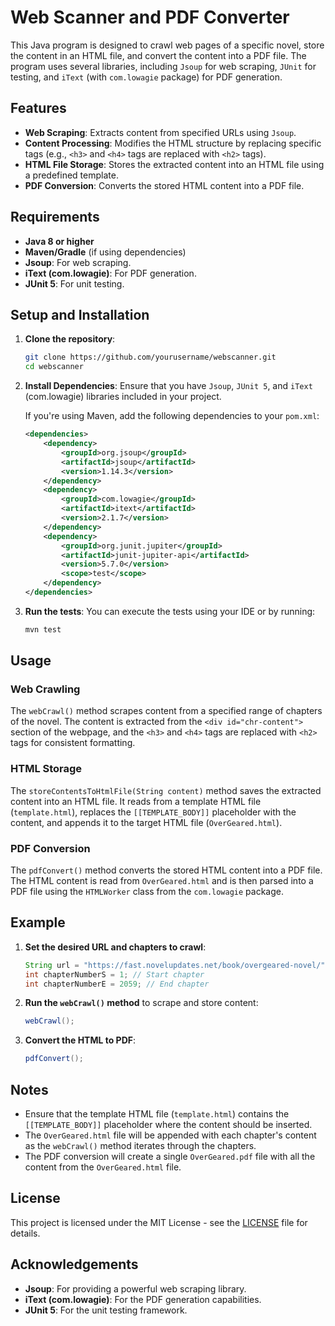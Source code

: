 # Web Scanner and PDF Converter

This Java program is designed to crawl web pages of a specific novel, store the content in an HTML file, and convert the content into a PDF file. The program uses several libraries, including `Jsoup` for web scraping, `JUnit` for testing, and `iText` (with `com.lowagie` package) for PDF generation.

## Features

- **Web Scraping**: Extracts content from specified URLs using `Jsoup`.
- **Content Processing**: Modifies the HTML structure by replacing specific tags (e.g., `<h3>` and `<h4>` tags are replaced with `<h2>` tags).
- **HTML File Storage**: Stores the extracted content into an HTML file using a predefined template.
- **PDF Conversion**: Converts the stored HTML content into a PDF file.

## Requirements

- **Java 8 or higher**
- **Maven/Gradle** (if using dependencies)
- **Jsoup**: For web scraping.
- **iText (com.lowagie)**: For PDF generation.
- **JUnit 5**: For unit testing.

## Setup and Installation

1. **Clone the repository**:
    ```bash
    git clone https://github.com/yourusername/webscanner.git
    cd webscanner
    ```

2. **Install Dependencies**:
    Ensure that you have `Jsoup`, `JUnit 5`, and `iText` (com.lowagie) libraries included in your project.

    If you're using Maven, add the following dependencies to your `pom.xml`:

    ```xml
    <dependencies>
        <dependency>
            <groupId>org.jsoup</groupId>
            <artifactId>jsoup</artifactId>
            <version>1.14.3</version>
        </dependency>
        <dependency>
            <groupId>com.lowagie</groupId>
            <artifactId>itext</artifactId>
            <version>2.1.7</version>
        </dependency>
        <dependency>
            <groupId>org.junit.jupiter</groupId>
            <artifactId>junit-jupiter-api</artifactId>
            <version>5.7.0</version>
            <scope>test</scope>
        </dependency>
    </dependencies>
    ```

3. **Run the tests**:
    You can execute the tests using your IDE or by running:
    ```bash
    mvn test
    ```

## Usage

### Web Crawling

The `webCrawl()` method scrapes content from a specified range of chapters of the novel. The content is extracted from the `<div id="chr-content">` section of the webpage, and the `<h3>` and `<h4>` tags are replaced with `<h2>` tags for consistent formatting.

### HTML Storage

The `storeContentsToHtmlFile(String content)` method saves the extracted content into an HTML file. It reads from a template HTML file (`template.html`), replaces the `[[TEMPLATE_BODY]]` placeholder with the content, and appends it to the target HTML file (`OverGeared.html`).

### PDF Conversion

The `pdfConvert()` method converts the stored HTML content into a PDF file. The HTML content is read from `OverGeared.html` and is then parsed into a PDF file using the `HTMLWorker` class from the `com.lowagie` package.

## Example

1. **Set the desired URL and chapters to crawl**:
    ```java
    String url = "https://fast.novelupdates.net/book/overgeared-novel/";
    int chapterNumberS = 1; // Start chapter
    int chapterNumberE = 2059; // End chapter
    ```

2. **Run the `webCrawl()` method** to scrape and store content:
    ```java
    webCrawl();
    ```

3. **Convert the HTML to PDF**:
    ```java
    pdfConvert();
    ```

## Notes

- Ensure that the template HTML file (`template.html`) contains the `[[TEMPLATE_BODY]]` placeholder where the content should be inserted.
- The `OverGeared.html` file will be appended with each chapter's content as the `webCrawl()` method iterates through the chapters.
- The PDF conversion will create a single `OverGeared.pdf` file with all the content from the `OverGeared.html` file.

## License

This project is licensed under the MIT License - see the [LICENSE](LICENSE) file for details.

## Acknowledgements

- **Jsoup**: For providing a powerful web scraping library.
- **iText (com.lowagie)**: For the PDF generation capabilities.
- **JUnit 5**: For the unit testing framework.

